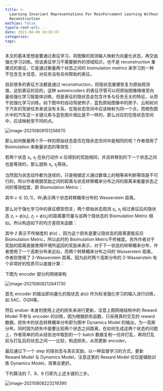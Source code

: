 ```yaml
---
title: >-
  Learning Invariant Representations For ReinForcement Learning Without
  Reconstruction
mathjax: false
typora-root-url: ..
date: 2021-08-08 10:03:07
categories:
tags: 
---
```


本文的基本思想是要通过表征学习，将图像的观测输入映射为向量化状态，再交由强化学习训练。但该表征学习不需要额外的领域知识，也不是 reconstruction 重建式的表征，它是通过衡量两个状态之间的 bisimulation metrics 来学习到一种不包含无关信息、对任务没有任何帮助的表征。

<!--more-->

目前很多的表征方法都是通过 reconstruction，将隐状态重建恢复为原始观测值，达到表征的目的，这种 autoencoders 的表征尽管可以将原始图像降维至向量给强化学习智能体训练，但是表征的隐状态会包含许多与任务无关的特征，从而干扰强化学习训练。如下图中的自动驾驶例子，蓝色原始图像中的房子、云和树对于汽车的驾驶任务来说没有关系，在隐状态空间中应该映射为同一个点，而橙色图片中的汽车这一关键元素与蓝色图片相比是不一样的，那么对应的在隐状态空间中，应该映射至不同的点。

![image-20210808151256670](/images/2021-08-08-Learning-Invariant-Representations-For-ReinForcement-Learning-Without-Reconstruction/image-20210808151256670.png)

那么如何衡量两个不一样的原始状态是否在隐状态空间中是相同的呢？作者借用了 Bisimulation 来衡量状态的等效性：



若两个状态 $s_i,\ s_j$ 在执行动作 $a$ 后得到的奖励相同，并且转移到的下一个状态之间也是等效的，那么就称 $s_i,\ s_j$​ 等效。

当然因为状态动作都为连续的，只是根据定义通过数值上的相等来判断等效是不可行的，所以作者根据奖励之间的距离与状态转移概率分布之间的距离来衡量状态之间的等效程度，即 Bisimulation Metric：



其中 $c\in [0,1)$，$W_1$​ 表示两个状态转移概率分布的 Wasserstein 距离。

那么对于强化学习中的表征模型而言，两个原始状态观测 $s_i,\ s_j$ 经过表征后的隐状态 $z_i=\phi(s_i),\ z_j=\phi(s_j)$​​ 的距离要尽量与该两个隐状态的 Bisimulation Metric 相似。所以构造如下的均方差损失函数：



其中 $\bar{z}$ 表示不传梯度的 $\phi(s)$ ，因为这个损失是要让隐状态的距离更能反应 Bisimulation Metric，所以此时的 Bisimulation Metric不传梯度。另外作者对于奖励的距离直接使用环境所返回的奖励来表示，对于下一状态的转移概率分布，作者使用了一个高斯分布来近似，而两个转移概率分布之间的 Wasserstein 距离，作者则使用了 2-Wasserstein 距离，因为此时两个高斯分布的 2-Wasserstein 有个非常好的性质可以直接计算：



下图为 encoder 部分的网络架构

![image-20210808212841730](/images/2021-08-08-Learning-Invariant-Representations-For-ReinForcement-Learning-Without-Reconstruction/image-20210808212841730.png)

首先 encoder 的输出即向量化的隐状态 $\phi(s)$ 作为标准强化学习的输入进行训练，如 SAC、DQN等。

然后 endoer 本身则使用上述的损失来进行更新，注意上图网络结构中的 Reward Model 不参与 encoder 的训练，因为根据损失函数，只采用真时交互的 reward 数据，损失中的状态转移概率分布即为图中 Dynamics Model 的输出，为一高斯分布，同时因为损失中是要比较两个状态之间距离，在如何生成这两个状态的问题上，作者简单的将从经验池中取到的一个 batch 数据复制一份并打乱，再将打乱前与打乱后的状态之间一一比较，构造损失，从而更新 encoder。

最后通过下一个 step 的隐状态与真实奖励，以一种监督学习的方式，更新 Reward Model 与 Dynamics Model，注意这里的 Reward Model 仅仅是辅助训练 Dynamics Model，效果会更好。

下列算法的 7、8、9 行即为上述关键的三步。

![image-20210808223219390](/images/2021-08-08-Learning-Invariant-Representations-For-ReinForcement-Learning-Without-Reconstruction/image-20210808223219390.png)



